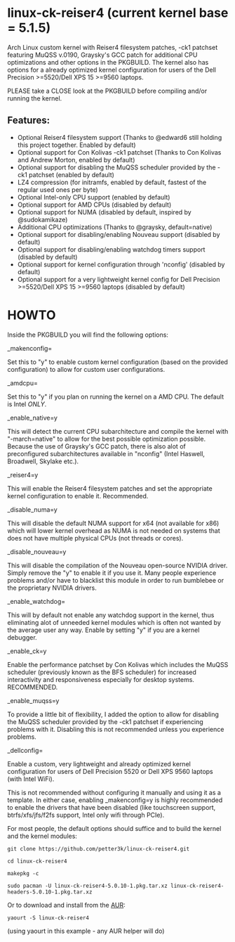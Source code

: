 # linux-ck-reiser4 (current kernel base = 5.1.5)
Arch Linux custom kernel with Reiser4 filesystem patches, -ck1 patchset featuring MuQSS v.0190, Graysky's GCC patch for additional CPU optimizations and other options in the PKGBUILD.
The kernel also has options for a already optimized kernel configuration for users of the Dell Precision >=5520/Dell XPS 15 >=9560 laptops.

PLEASE take a CLOSE look at the PKGBUILD before compiling and/or running the kernel.

## Features:

* Optional Reiser4 filesystem support (Thanks to @edward6 still holding this project together. Enabled by default)
* Optional support for Con Kolivas -ck1 patchset (Thanks to Con Kolivas and Andrew Morton, enabled by default)
* Optional support for disabling the MuQSS scheduler provided by the -ck1 patchset (enabled by default)
* LZ4 compression (for initramfs, enabled by default, fastest of the regular used ones per byte)
* Optional Intel-only CPU support (enabled by default)
* Optional support for AMD CPUs (disabled by default)
* Optional support for NUMA (disabled by default, inspired by @sudokamikaze)
* Additional CPU optimizations (Thanks to @graysky, default=native)
* Optional support for disabling/enabling Nouveau support (disabled by default)
* Optional support for disabling/enabling watchdog timers support (disabled by default)
* Optional support for kernel configuration through 'nconfig' (disabled by default)
* Optional support for a very lightweight kernel config for Dell Precision >=5520/Dell XPS 15 >=9560 laptops (disabled by default)


# HOWTO

Inside the PKGBUILD you will find the following options:

_makenconfig=

Set this to "y" to enable custom kernel configuration (based on the provided configuration) to allow for custom user configurations.

_amdcpu=

Set this to "y" if you plan on running the kernel on a AMD CPU. The default is Intel *ONLY*.

_enable_native=y

This will detect the current CPU subarchitecture and compile the kernel with "-march=native" to allow for the best possible optimization possible. Because the use of Graysky's GCC patch, there is also alot of preconfigured subarchitectures available in "nconfig" (Intel Haswell, Broadwell, Skylake etc.).

_reiser4=y

This will enable the Reiser4 filesystem patches and set the appropriate kernel configuration to enable it. Recommended.

_disable_numa=y

This will disable the default NUMA support for x64 (not available for x86) which will lower kernel overhead as NUMA is not needed on systems that does not have multiple physical CPUs (not threads or cores).

_disable_nouveau=y

This will disable the compilation of the Nouveau open-source NVIDIA driver. Simply remove the "y" to enable it if you use it.
Many people experience problems and/or have to blacklist this module in order to run bumblebee or the proprietary NVIDIA drivers.

_enable_watchdog=

This will by default not enable any watchdog support in the kernel, thus eliminating alot of unneeded kernel modules which is often not wanted by the average user any way. Enable by setting "y" if you are a kernel debugger.

_enable_ck=y

Enable the performance patchset by Con Kolivas which includes the MuQSS scheduler (previously known as the BFS scheduler) for increased interactivity and responsiveness especially for desktop systems. RECOMMENDED.

_enable_muqss=y

To provide a little bit of flexibility, I added the option to allow for disabling the MuQSS scheduler provided by the -ck1 patchset if experiencing problems with it. Disabling this is not recommended unless you experience problems.

_dellconfig=

Enable a custom, very lightweight and already optimized kernel configuration for users of Dell Precision 5520 or Dell XPS 9560 laptops (with Intel WiFi). 

This is not recommended without configuring it manually and using it as a template. 
In either case, enabling _makenconfig=y is highly recommended to enable the drivers that have been disabled (like touchscreen support, btrfs/xfs/jfs/f2fs support, Intel only wifi through PCIe).

For most people, the default options should suffice and to build the kernel and the kernel modules:

`` git clone https://github.com/petter3k/linux-ck-reiser4.git ``

`` cd linux-ck-reiser4 ``

`` makepkg -c ``

`` sudo pacman -U linux-ck-reiser4-5.0.10-1.pkg.tar.xz linux-ck-reiser4-headers-5.0.10-1.pkg.tar.xz ``

Or to download and install from the [AUR](https://aur.archlinux.org/packages/linux-ck-reiser4):

``yaourt -S linux-ck-reiser4``

(using yaourt in this example - any AUR helper will do)
